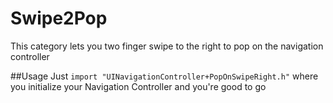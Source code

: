 Swipe2Pop
=========

This category lets you two finger swipe to the right to pop on the navigation controller

##Usage
Just `import "UINavigationController+PopOnSwipeRight.h"` where you initialize your Navigation Controller and you're good to go